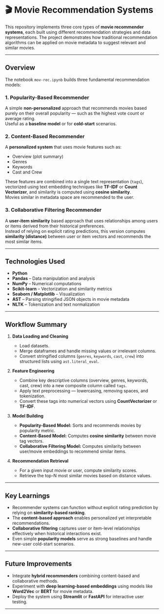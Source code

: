 # 🎬 Movie Recommendation Systems

This repository implements three core types of **movie recommender systems**, each built using different recommendation strategies and data representations. The project demonstrates how traditional recommendation algorithms can be applied on movie metadata to suggest relevant and similar movies.

---

## Overview

The notebook `mov-rec.ipynb` builds three fundamental recommendation models:

### 1. Popularity-Based Recommender
A simple **non-personalized** approach that recommends movies based purely on their overall popularity — such as the highest vote count or average rating.  
Useful as a **baseline model** or for **cold-start** scenarios.

### 2. Content-Based Recommender
A **personalized system** that uses movie features such as:
- Overview (plot summary)
- Genres
- Keywords
- Cast and Crew  

These features are combined into a single text representation (`tags`), vectorized using text embedding techniques like **TF-IDF** or **Count Vectorizer**, and similarity is computed using **cosine similarity**.  
Movies similar in metadata space are recommended to the user.

### 3. Collaborative Filtering Recommender
A **user-item similarity** based approach that uses relationships among users or items derived from their historical preferences.  
Instead of relying on explicit rating predictions, this version computes **similarity (distance)** between user or item vectors and recommends the most similar items.

---

## Technologies Used

- **Python**
- **Pandas** – Data manipulation and analysis  
- **NumPy** – Numerical computations  
- **Scikit-learn** – Vectorization and similarity metrics  
- **Seaborn / Matplotlib** – Visualization  
- **AST** – Parsing stringified JSON objects in movie metadata  
- **NLTK** – Tokenization and text normalization  

---

## Workflow Summary

1. **Data Loading and Cleaning**
   - Load datasets.
   - Merge dataframes and handle missing values or irrelevant columns.
   - Convert stringified columns (`genres`, `keywords`, `cast`, `crew`) into structured lists using `ast.literal_eval`.

2. **Feature Engineering**
   - Combine key descriptive columns (overview, genres, keywords, cast, crew) into a new composite column called `tags`.
   - Apply text preprocessing — lowercasing, removing spaces, and tokenization.
   - Convert these tags into numerical vectors using **CountVectorizer** or **TF-IDF**.

3. **Model Building**
   - **Popularity-Based Model:** Sorts and recommends movies by popularity metric.
   - **Content-Based Model:** Computes **cosine similarity** between movie tag vectors.
   - **Collaborative Filtering Model:** Computes similarity between user/movie embeddings to recommend similar items.

4. **Recommendation Retrieval**
   - For a given input movie or user, compute similarity scores.
   - Retrieve the top-N most similar movies based on distance values.

---

## Key Learnings

- Recommender systems can function without explicit rating prediction by relying on **similarity-based ranking**.  
- The **content-based approach** enables personalized yet interpretable recommendations.  
- **Collaborative filtering** captures user or item-level relationships effectively when historical interactions exist.  
- Even simple **popularity models** serve as strong baselines and handle new-user cold-start scenarios.

---

## Future Improvements

- Integrate **hybrid recommenders** combining content-based and collaborative methods.  
- Experiment with **deep learning-based embeddings** using models like **Word2Vec** or **BERT** for movie metadata.  
- Deploy the system using **Streamlit** or **FastAPI** for interactive user testing.

---

